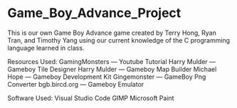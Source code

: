 # Game_Boy_Advance_Project
This is our own Game Boy Advance game created by Terry Hong, Ryan Tran, and Timothy Yang 
using our current knowledge of the C programming language learned in class.


Resources Used:
GamingMonsters 	 —   Youtube Tutorial
Harry Mulder  	 —   Gameboy Tile Designer
Harry Mulder  	 —   Gameboy Map Builder
Michael Hope 	 —   Gameboy Development Kit
Gingemonster 	 —   GameBoy Png Converter
bgb.bircd.org 	 —   Gameboy Emulator


Software Used:
Visual Studio Code
GIMP
Microsoft Paint
